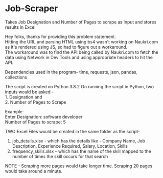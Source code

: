 # Job-Scraper
Takes Job Designation and Number of Pages to scrape as Input and stores results in Excel

Hey folks, thanks for providing this problem statement.<br>
Hitting the URL and parsing HTML using bs4 wasn't working on Naukri.com as it's rendered using JS, so had to figure out a workaround.<br>
The workaround was to find the API being called by Naukri.com to fetch the data using Network in Dev Tools and using appropriate headers to hit the API.

Dependencies used in the program-
time, requests, json, pandas, collections

The script is created on Python 3.8.2
On running the script in Python, two inputs would be asked - <br>1. Designation and <br>2. Number of Pages to Scrape

Example-<br>
Enter Designation: software developer<br>
Number of Pages to scrape: 5

TWO Excel Files would be created in the same folder as the script-<br>
1. job_details.xlsx - which has the details like - Company Name, Job Description, Experience Required, Salary, Location, Skills<br>
2. frequency_skills.xlsx - which has the name of the skill mapped to the number of times the skill occurs for that search

NOTE - Scraping more pages would take longer time. Scraping 20 pages would take around a minute.
